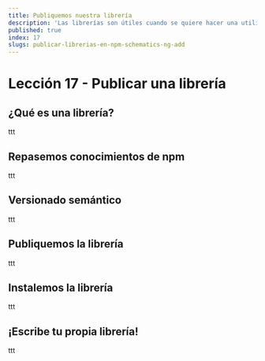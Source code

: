```yaml
---
title: Publiquemos nuestra librería
description: 'Las librerías son útiles cuando se quiere hacer una utilidad accessible a otros, o para instalar facilmente'
published: true
index: 17
slugs: publicar-librerias-en-npm-schematics-ng-add
---
```


# Lección 17 - Publicar una librería

## ¿Qué es una librería?

 ttt

 ## Repasemos conocimientos de npm

 ttt

 ## Versionado semántico

 ttt

 ## Publiquemos la librería

 ttt

 ## Instalemos la librería

 ttt

 ## ¡Escribe tu propia librería!

 ttt